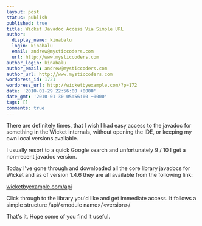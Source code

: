 ```yaml
---
layout: post
status: publish
published: true
title: Wicket Javadoc Access Via Simple URL
author:
  display_name: kinabalu
  login: kinabalu
  email: andrew@mysticcoders.com
  url: http://www.mysticcoders.com
author_login: kinabalu
author_email: andrew@mysticcoders.com
author_url: http://www.mysticcoders.com
wordpress_id: 1721
wordpress_url: http://wicketbyexample.com/?p=172
date: '2010-01-29 22:56:00 +0000'
date_gmt: '2010-01-30 05:56:00 +0000'
tags: []
comments: true
---
```

<p>There are definitely times, that I wish I had easy access to the javadoc for something in the Wicket internals, without opening the IDE, or keeping my own local versions available.</p>
<p>I usually resort to a quick Google search and unfortunately 9 / 10 I get a non-recent javadoc version.</p>
<p>Today I've gone through and downloaded all the core library javadocs for Wicket and as of version 1.4.6 they are all available from the following link:</p>
<p><a href="http://wicketbyexample.com/api">wicketbyexample.com/api</a></p>
<p>Click through to the library you'd like and get immediate access.  It follows a simple structure /api/&lt;module name&gt;/&lt;version&gt;/</p>
<p>That's it.  Hope some of you find it useful.</p>
